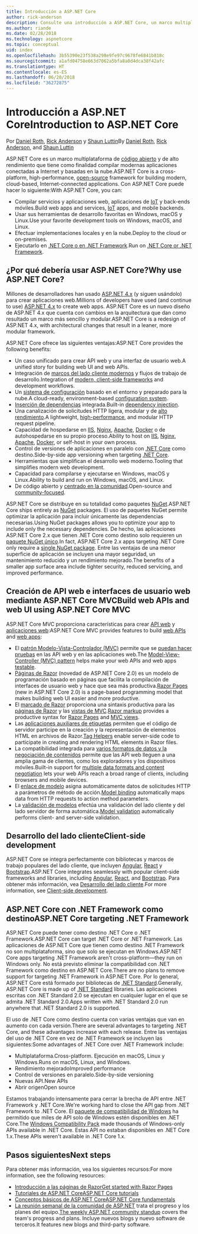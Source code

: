 ```yaml
---
title: Introducción a ASP.NET Core
author: rick-anderson
description: Consulte una introducción a ASP.NET Core, un marco multiplataforma de código abierto y de alto rendimiento que tiene como finalidad compilar modernas aplicaciones conectadas a Internet y basadas en la nube.
ms.author: riande
ms.date: 02/28/2018
ms.technology: aspnetcore
ms.topic: conceptual
uid: index
ms.openlocfilehash: 3b55390e23f538a298e9fe97c9678fe6841b818c
ms.sourcegitcommit: a1afd04758e663d7062a5bfa8a0d4dca38f42afc
ms.translationtype: HT
ms.contentlocale: es-ES
ms.lasthandoff: 06/20/2018
ms.locfileid: "36272875"
---
```

# <a name="introduction-to-aspnet-core"></a><span data-ttu-id="a8044-103">Introducción a ASP.NET Core</span><span class="sxs-lookup"><span data-stu-id="a8044-103">Introduction to ASP.NET Core</span></span>

<span data-ttu-id="a8044-104">Por [Daniel Roth](https://github.com/danroth27), [Rick Anderson](https://twitter.com/RickAndMSFT) y [Shaun Luttin](https://twitter.com/dicshaunary)</span><span class="sxs-lookup"><span data-stu-id="a8044-104">By [Daniel Roth](https://github.com/danroth27), [Rick Anderson](https://twitter.com/RickAndMSFT), and [Shaun Luttin](https://twitter.com/dicshaunary)</span></span>

<span data-ttu-id="a8044-105">ASP.NET Core es un marco multiplataforma de [código abierto](https://github.com/aspnet/home) y de alto rendimiento que tiene como finalidad compilar modernas aplicaciones conectadas a Internet y basadas en la nube.</span><span class="sxs-lookup"><span data-stu-id="a8044-105">ASP.NET Core is a cross-platform, high-performance, [open-source](https://github.com/aspnet/home) framework for building modern, cloud-based, Internet-connected applications.</span></span> <span data-ttu-id="a8044-106">Con ASP.NET Core puede hacer lo siguiente:</span><span class="sxs-lookup"><span data-stu-id="a8044-106">With ASP.NET Core, you can:</span></span>

* <span data-ttu-id="a8044-107">Compilar servicios y aplicaciones web, aplicaciones de [IoT](https://www.microsoft.com/internet-of-things/) y back-ends móviles.</span><span class="sxs-lookup"><span data-stu-id="a8044-107">Build web apps and services, [IoT](https://www.microsoft.com/internet-of-things/) apps, and mobile backends.</span></span>
* <span data-ttu-id="a8044-108">Usar sus herramientas de desarrollo favoritas en Windows, macOS y Linux.</span><span class="sxs-lookup"><span data-stu-id="a8044-108">Use your favorite development tools on Windows, macOS, and Linux.</span></span>
* <span data-ttu-id="a8044-109">Efectuar implementaciones locales y en la nube.</span><span class="sxs-lookup"><span data-stu-id="a8044-109">Deploy to the cloud or on-premises.</span></span>
* <span data-ttu-id="a8044-110">Ejecutarlo en [.NET Core o en .NET Framework](https://docs.microsoft.com/dotnet/articles/standard/choosing-core-framework-server).</span><span class="sxs-lookup"><span data-stu-id="a8044-110">Run on [.NET Core or .NET Framework](https://docs.microsoft.com/dotnet/articles/standard/choosing-core-framework-server).</span></span>

## <a name="why-use-aspnet-core"></a><span data-ttu-id="a8044-111">¿Por qué debería usar ASP.NET Core?</span><span class="sxs-lookup"><span data-stu-id="a8044-111">Why use ASP.NET Core?</span></span>

<span data-ttu-id="a8044-112">Millones de desarrolladores han usado [ASP.NET 4.x](https://docs.microsoft.com/aspnet/overview) (y siguen usándolo) para crear aplicaciones web.</span><span class="sxs-lookup"><span data-stu-id="a8044-112">Millions of developers have used (and continue to use) [ASP.NET 4.x](https://docs.microsoft.com/aspnet/overview) to create web apps.</span></span> <span data-ttu-id="a8044-113">ASP.NET Core es un nuevo diseño de ASP.NET 4.x que cuenta con cambios en la arquitectura que dan como resultado un marco más sencillo y modular.</span><span class="sxs-lookup"><span data-stu-id="a8044-113">ASP.NET Core is a redesign of ASP.NET 4.x, with architectural changes that result in a leaner, more modular framework.</span></span>

<span data-ttu-id="a8044-114">ASP.NET Core ofrece las siguientes ventajas:</span><span class="sxs-lookup"><span data-stu-id="a8044-114">ASP.NET Core provides the following benefits:</span></span>

* <span data-ttu-id="a8044-115">Un caso unificado para crear API web y una interfaz de usuario web.</span><span class="sxs-lookup"><span data-stu-id="a8044-115">A unified story for building web UI and web APIs.</span></span>
* <span data-ttu-id="a8044-116">Integración de [marcos del lado cliente modernos](xref:client-side/index) y flujos de trabajo de desarrollo.</span><span class="sxs-lookup"><span data-stu-id="a8044-116">Integration of [modern, client-side frameworks](xref:client-side/index) and development workflows.</span></span>
* <span data-ttu-id="a8044-117">Un [sistema de configuración](xref:fundamentals/configuration/index) basado en el entorno y preparado para la nube.</span><span class="sxs-lookup"><span data-stu-id="a8044-117">A cloud-ready, environment-based [configuration system](xref:fundamentals/configuration/index).</span></span>
* <span data-ttu-id="a8044-118">[Inserción de dependencias](xref:fundamentals/dependency-injection) integrada.</span><span class="sxs-lookup"><span data-stu-id="a8044-118">Built-in [dependency injection](xref:fundamentals/dependency-injection).</span></span>
* <span data-ttu-id="a8044-119">Una canalización de solicitudes HTTP ligera, modular y de [alto rendimiento](https://github.com/aspnet/benchmarks).</span><span class="sxs-lookup"><span data-stu-id="a8044-119">A lightweight, [high-performance](https://github.com/aspnet/benchmarks), and modular HTTP request pipeline.</span></span>
* <span data-ttu-id="a8044-120">Capacidad de hospedarse en [IIS](xref:host-and-deploy/iis/index), [Nginx](xref:host-and-deploy/linux-nginx), [Apache](xref:host-and-deploy/linux-apache), [Docker](xref:host-and-deploy/docker/index) o de autohospedarse en su propio proceso.</span><span class="sxs-lookup"><span data-stu-id="a8044-120">Ability to host on [IIS](xref:host-and-deploy/iis/index), [Nginx](xref:host-and-deploy/linux-nginx), [Apache](xref:host-and-deploy/linux-apache), [Docker](xref:host-and-deploy/docker/index), or self-host in your own process.</span></span>
* <span data-ttu-id="a8044-121">Control de versiones de aplicaciones en paralelo con [.NET Core](https://docs.microsoft.com/dotnet/articles/standard/choosing-core-framework-server) como destino.</span><span class="sxs-lookup"><span data-stu-id="a8044-121">Side-by-side app versioning when targeting [.NET Core](https://docs.microsoft.com/dotnet/articles/standard/choosing-core-framework-server).</span></span>
* <span data-ttu-id="a8044-122">Herramientas que simplifican el desarrollo web moderno.</span><span class="sxs-lookup"><span data-stu-id="a8044-122">Tooling that simplifies modern web development.</span></span>
* <span data-ttu-id="a8044-123">Capacidad para compilarse y ejecutarse en Windows, macOS y Linux.</span><span class="sxs-lookup"><span data-stu-id="a8044-123">Ability to build and run on Windows, macOS, and Linux.</span></span>
* <span data-ttu-id="a8044-124">De código abierto y [centrado en la comunidad](https://live.asp.net/).</span><span class="sxs-lookup"><span data-stu-id="a8044-124">Open-source and [community-focused](https://live.asp.net/).</span></span>

<span data-ttu-id="a8044-125">ASP.NET Core se distribuye en su totalidad como paquetes [NuGet](https://www.nuget.org/).</span><span class="sxs-lookup"><span data-stu-id="a8044-125">ASP.NET Core ships entirely as [NuGet](https://www.nuget.org/) packages.</span></span> <span data-ttu-id="a8044-126">El uso de paquetes NuGet permite optimizar la aplicación para incluir únicamente las dependencias necesarias.</span><span class="sxs-lookup"><span data-stu-id="a8044-126">Using NuGet packages allows you to optimize your app to include only the necessary dependencies.</span></span> <span data-ttu-id="a8044-127">De hecho, las aplicaciones ASP.NET Core 2.x que tienen .NET Core como destino solo requieren un [paquete NuGet único](xref:fundamentals/metapackage).</span><span class="sxs-lookup"><span data-stu-id="a8044-127">In fact, ASP.NET Core 2.x apps targeting .NET Core only require a [single NuGet package](xref:fundamentals/metapackage).</span></span> <span data-ttu-id="a8044-128">Entre las ventajas de una menor superficie de aplicación se incluyen una mayor seguridad, un mantenimiento reducido y un rendimiento mejorado.</span><span class="sxs-lookup"><span data-stu-id="a8044-128">The benefits of a smaller app surface area include tighter security, reduced servicing, and improved performance.</span></span>

## <a name="build-web-apis-and-web-ui-using-aspnet-core-mvc"></a><span data-ttu-id="a8044-129">Creación de API web e interfaces de usuario web mediante ASP.NET Core MVC</span><span class="sxs-lookup"><span data-stu-id="a8044-129">Build web APIs and web UI using ASP.NET Core MVC</span></span>

<span data-ttu-id="a8044-130">ASP.NET Core MVC proporciona características para crear [API web](xref:tutorials/index#build-web-apis) y [aplicaciones web](xref:tutorials/index#build-web-apps):</span><span class="sxs-lookup"><span data-stu-id="a8044-130">ASP.NET Core MVC provides features to build [web APIs](xref:tutorials/index#build-web-apis) and [web apps](xref:tutorials/index#build-web-apps):</span></span>

* <span data-ttu-id="a8044-131">El [patrón Modelo-Vista-Controlador (MVC)](xref:mvc/overview) permite que se [puedan hacer pruebas](xref:test/index) en las API web y en las aplicaciones web.</span><span class="sxs-lookup"><span data-stu-id="a8044-131">The [Model-View-Controller (MVC) pattern](xref:mvc/overview) helps make your web APIs and web apps [testable](xref:test/index).</span></span>
* <span data-ttu-id="a8044-132">[Páginas de Razor](xref:razor-pages/index) (novedad de ASP.NET Core 2.0) es un modelo de programación basado en páginas que facilita la compilación de interfaces de usuario web y hace que sea más productiva.</span><span class="sxs-lookup"><span data-stu-id="a8044-132">[Razor Pages](xref:razor-pages/index) (new in ASP.NET Core 2.0) is a page-based programming model that makes building web UI easier and more productive.</span></span>
* <span data-ttu-id="a8044-133">El [marcado de Razor](xref:mvc/views/razor) proporciona una sintaxis productiva para las [páginas de Razor](xref:razor-pages/index) y las [vistas de MVC](xref:mvc/views/overview).</span><span class="sxs-lookup"><span data-stu-id="a8044-133">[Razor markup](xref:mvc/views/razor) provides a productive syntax for [Razor Pages](xref:razor-pages/index) and [MVC views](xref:mvc/views/overview).</span></span>
* <span data-ttu-id="a8044-134">Las [aplicaciones auxiliares de etiquetas](xref:mvc/views/tag-helpers/intro) permiten que el código de servidor participe en la creación y la representación de elementos HTML en archivos de Razor.</span><span class="sxs-lookup"><span data-stu-id="a8044-134">[Tag Helpers](xref:mvc/views/tag-helpers/intro) enable server-side code to participate in creating and rendering HTML elements in Razor files.</span></span>
* <span data-ttu-id="a8044-135">La compatibilidad integrada para [varios formatos de datos y la negociación de contenidos](xref:web-api/advanced/formatting) permite que las API web lleguen a una amplia gama de clientes, como los exploradores y los dispositivos móviles.</span><span class="sxs-lookup"><span data-stu-id="a8044-135">Built-in support for [multiple data formats and content negotiation](xref:web-api/advanced/formatting) lets your web APIs reach a broad range of clients, including browsers and mobile devices.</span></span>
* <span data-ttu-id="a8044-136">El [enlace de modelo](xref:mvc/models/model-binding) asigna automáticamente datos de solicitudes HTTP a parámetros de método de acción.</span><span class="sxs-lookup"><span data-stu-id="a8044-136">[Model binding](xref:mvc/models/model-binding) automatically maps data from HTTP requests to action method parameters.</span></span>
* <span data-ttu-id="a8044-137">La [validación de modelos](xref:mvc/models/validation) efectúa una validación del lado cliente y del lado servidor de forma automática.</span><span class="sxs-lookup"><span data-stu-id="a8044-137">[Model validation](xref:mvc/models/validation) automatically performs client- and server-side validation.</span></span>

## <a name="client-side-development"></a><span data-ttu-id="a8044-138">Desarrollo del lado cliente</span><span class="sxs-lookup"><span data-stu-id="a8044-138">Client-side development</span></span>

<span data-ttu-id="a8044-139">ASP.NET Core se integra perfectamente con bibliotecas y marcos de trabajo populares del lado cliente, que incluyen [Angular](xref:spa/angular), [React](xref:spa/react) y [Bootstrap](xref:client-side/bootstrap).</span><span class="sxs-lookup"><span data-stu-id="a8044-139">ASP.NET Core integrates seamlessly with popular client-side frameworks and libraries, including [Angular](xref:spa/angular), [React](xref:spa/react), and [Bootstrap](xref:client-side/bootstrap).</span></span> <span data-ttu-id="a8044-140">Para obtener más información, vea [Desarrollo del lado cliente](xref:client-side/index).</span><span class="sxs-lookup"><span data-stu-id="a8044-140">For more information, see [Client-side development](xref:client-side/index).</span></span>

## <a name="aspnet-core-targeting-net-framework"></a><span data-ttu-id="a8044-141">ASP.NET Core con .NET Framework como destino</span><span class="sxs-lookup"><span data-stu-id="a8044-141">ASP.NET Core targeting .NET Framework</span></span>

<span data-ttu-id="a8044-142">ASP.NET Core puede tener como destino .NET Core o .NET Framework.</span><span class="sxs-lookup"><span data-stu-id="a8044-142">ASP.NET Core can target .NET Core or .NET Framework.</span></span> <span data-ttu-id="a8044-143">Las aplicaciones de ASP.NET Core que tienen como destino .NET Framework no son multiplataforma, sino que solo se ejecutan en Windows.</span><span class="sxs-lookup"><span data-stu-id="a8044-143">ASP.NET Core apps targeting .NET Framework aren't cross-platform&mdash;they run on Windows only.</span></span> <span data-ttu-id="a8044-144">No está previsto eliminar la compatibilidad con .NET Framework como destino en ASP.NET Core.</span><span class="sxs-lookup"><span data-stu-id="a8044-144">There are no plans to remove support for targeting .NET Framework in ASP.NET Core.</span></span> <span data-ttu-id="a8044-145">Por lo general, ASP.NET Core está formado por bibliotecas de [.NET Standard](/dotnet/standard/net-standard).</span><span class="sxs-lookup"><span data-stu-id="a8044-145">Generally, ASP.NET Core is made up of [.NET Standard](/dotnet/standard/net-standard) libraries.</span></span> <span data-ttu-id="a8044-146">Las aplicaciones escritas con .NET Standard 2.0 se ejecutan en cualquier lugar en el que se admita .NET Standard 2.0.</span><span class="sxs-lookup"><span data-stu-id="a8044-146">Apps written with .NET Standard 2.0 run anywhere that .NET Standard 2.0 is supported.</span></span>

<span data-ttu-id="a8044-147">El uso de .NET Core como destino cuenta con varias ventajas que van en aumento con cada versión.</span><span class="sxs-lookup"><span data-stu-id="a8044-147">There are several advantages to targeting .NET Core, and these advantages increase with each release.</span></span> <span data-ttu-id="a8044-148">Entre las ventajas del uso de .NET Core en vez de .NET Framework se incluyen las siguientes:</span><span class="sxs-lookup"><span data-stu-id="a8044-148">Some advantages of .NET Core over .NET Framework include:</span></span>

* <span data-ttu-id="a8044-149">Multiplataforma.</span><span class="sxs-lookup"><span data-stu-id="a8044-149">Cross-platform.</span></span> <span data-ttu-id="a8044-150">Ejecución en macOS, Linux y Windows.</span><span class="sxs-lookup"><span data-stu-id="a8044-150">Runs on macOS, Linux, and Windows.</span></span>
* <span data-ttu-id="a8044-151">Rendimiento mejorado</span><span class="sxs-lookup"><span data-stu-id="a8044-151">Improved performance</span></span>
* <span data-ttu-id="a8044-152">Control de versiones en paralelo.</span><span class="sxs-lookup"><span data-stu-id="a8044-152">Side-by-side versioning</span></span>
* <span data-ttu-id="a8044-153">Nuevas API.</span><span class="sxs-lookup"><span data-stu-id="a8044-153">New APIs</span></span>
* <span data-ttu-id="a8044-154">Abrir origen</span><span class="sxs-lookup"><span data-stu-id="a8044-154">Open source</span></span>

<span data-ttu-id="a8044-155">Estamos trabajando intensamente para cerrar la brecha de API entre .NET Framework y .NET Core.</span><span class="sxs-lookup"><span data-stu-id="a8044-155">We're working hard to close the API gap from .NET Framework to .NET Core.</span></span> <span data-ttu-id="a8044-156">El [paquete de compatibilidad de Windows](/dotnet/core/porting/windows-compat-pack) ha permitido que miles de API solo de Windows estén disponibles en .NET Core.</span><span class="sxs-lookup"><span data-stu-id="a8044-156">The [Windows Compatibility Pack](/dotnet/core/porting/windows-compat-pack) made thousands of Windows-only APIs available in .NET Core.</span></span> <span data-ttu-id="a8044-157">Estas API no estaban disponibles en .NET Core 1.x.</span><span class="sxs-lookup"><span data-stu-id="a8044-157">These APIs weren't available in .NET Core 1.x.</span></span>

## <a name="next-steps"></a><span data-ttu-id="a8044-158">Pasos siguientes</span><span class="sxs-lookup"><span data-stu-id="a8044-158">Next steps</span></span>

<span data-ttu-id="a8044-159">Para obtener más información, vea los siguientes recursos:</span><span class="sxs-lookup"><span data-stu-id="a8044-159">For more information, see the following resources:</span></span>

* [<span data-ttu-id="a8044-160">Introducción a las páginas de Razor</span><span class="sxs-lookup"><span data-stu-id="a8044-160">Get started with Razor Pages</span></span>](xref:tutorials/razor-pages/razor-pages-start)
* [<span data-ttu-id="a8044-161">Tutoriales de ASP.NET Core</span><span class="sxs-lookup"><span data-stu-id="a8044-161">ASP.NET Core tutorials</span></span>](xref:tutorials/index)
* [<span data-ttu-id="a8044-162">Conceptos básicos de ASP.NET Core</span><span class="sxs-lookup"><span data-stu-id="a8044-162">ASP.NET Core fundamentals</span></span>](xref:fundamentals/index)
* <span data-ttu-id="a8044-163">[La reunión semanal de la comunidad de ASP.NET](https://live.asp.net/) trata el progreso y los planes del equipo.</span><span class="sxs-lookup"><span data-stu-id="a8044-163">[The weekly ASP.NET community standup](https://live.asp.net/) covers the team's progress and plans.</span></span> <span data-ttu-id="a8044-164">Incluye nuevos blogs y nuevo software de terceros.</span><span class="sxs-lookup"><span data-stu-id="a8044-164">It features new blogs and third-party software.</span></span>
